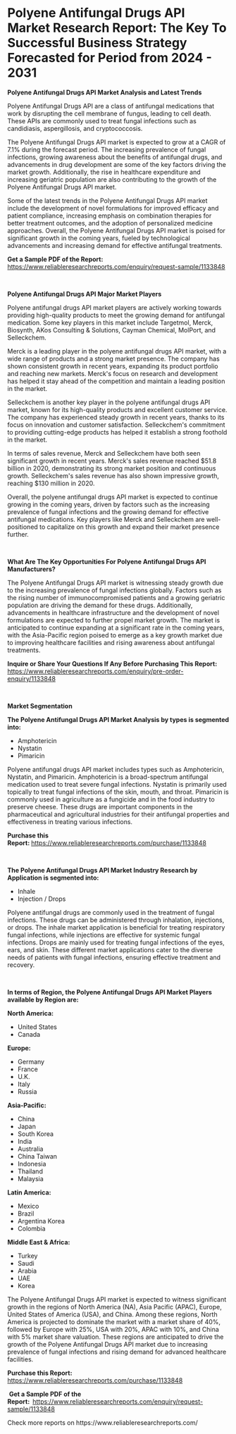 <p><h1>Polyene Antifungal Drugs API Market Research Report: The Key To Successful Business Strategy Forecasted for Period from 2024 - 2031</h1></p><p><strong>Polyene Antifungal Drugs API Market Analysis and Latest Trends</strong></p>
<p><p>Polyene Antifungal Drugs API are a class of antifungal medications that work by disrupting the cell membrane of fungus, leading to cell death. These APIs are commonly used to treat fungal infections such as candidiasis, aspergillosis, and cryptococcosis.</p><p>The Polyene Antifungal Drugs API market is expected to grow at a CAGR of 7.1% during the forecast period. The increasing prevalence of fungal infections, growing awareness about the benefits of antifungal drugs, and advancements in drug development are some of the key factors driving the market growth. Additionally, the rise in healthcare expenditure and increasing geriatric population are also contributing to the growth of the Polyene Antifungal Drugs API market.</p><p>Some of the latest trends in the Polyene Antifungal Drugs API market include the development of novel formulations for improved efficacy and patient compliance, increasing emphasis on combination therapies for better treatment outcomes, and the adoption of personalized medicine approaches. Overall, the Polyene Antifungal Drugs API market is poised for significant growth in the coming years, fueled by technological advancements and increasing demand for effective antifungal treatments.</p></p>
<p><strong>Get a Sample PDF of the Report:&nbsp;</strong> <a href="https://www.reliableresearchreports.com/enquiry/request-sample/1133848">https://www.reliableresearchreports.com/enquiry/request-sample/1133848</a></p>
<p>&nbsp;</p>
<p><strong>Polyene Antifungal Drugs API Major Market Players</strong></p>
<p><p>Polyene antifungal drugs API market players are actively working towards providing high-quality products to meet the growing demand for antifungal medication. Some key players in this market include Targetmol, Merck, Biosynth, AKos Consulting & Solutions, Cayman Chemical, MolPort, and Selleckchem.</p><p>Merck is a leading player in the polyene antifungal drugs API market, with a wide range of products and a strong market presence. The company has shown consistent growth in recent years, expanding its product portfolio and reaching new markets. Merck's focus on research and development has helped it stay ahead of the competition and maintain a leading position in the market.</p><p>Selleckchem is another key player in the polyene antifungal drugs API market, known for its high-quality products and excellent customer service. The company has experienced steady growth in recent years, thanks to its focus on innovation and customer satisfaction. Selleckchem's commitment to providing cutting-edge products has helped it establish a strong foothold in the market.</p><p>In terms of sales revenue, Merck and Selleckchem have both seen significant growth in recent years. Merck's sales revenue reached $51.8 billion in 2020, demonstrating its strong market position and continuous growth. Selleckchem's sales revenue has also shown impressive growth, reaching $130 million in 2020.</p><p>Overall, the polyene antifungal drugs API market is expected to continue growing in the coming years, driven by factors such as the increasing prevalence of fungal infections and the growing demand for effective antifungal medications. Key players like Merck and Selleckchem are well-positioned to capitalize on this growth and expand their market presence further.</p></p>
<p>&nbsp;</p>
<p><strong>What Are The Key Opportunities For Polyene Antifungal Drugs API Manufacturers?</strong></p>
<p><p>The Polyene Antifungal Drugs API market is witnessing steady growth due to the increasing prevalence of fungal infections globally. Factors such as the rising number of immunocompromised patients and a growing geriatric population are driving the demand for these drugs. Additionally, advancements in healthcare infrastructure and the development of novel formulations are expected to further propel market growth. The market is anticipated to continue expanding at a significant rate in the coming years, with the Asia-Pacific region poised to emerge as a key growth market due to improving healthcare facilities and rising awareness about antifungal treatments.</p></p>
<p><strong>Inquire or Share Your Questions If Any Before Purchasing This Report:</strong> <a href="https://www.reliableresearchreports.com/enquiry/pre-order-enquiry/1133848">https://www.reliableresearchreports.com/enquiry/pre-order-enquiry/1133848</a></p>
<p>&nbsp;</p>
<p><strong>Market Segmentation</strong></p>
<p><strong>The Polyene Antifungal Drugs API Market Analysis by types is segmented into:</strong></p>
<p><ul><li>Amphotericin</li><li>Nystatin</li><li>Pimaricin</li></ul></p>
<p><p>Polyene antifungal drugs API market includes types such as Amphotericin, Nystatin, and Pimaricin. Amphotericin is a broad-spectrum antifungal medication used to treat severe fungal infections. Nystatin is primarily used topically to treat fungal infections of the skin, mouth, and throat. Pimaricin is commonly used in agriculture as a fungicide and in the food industry to preserve cheese. These drugs are important components in the pharmaceutical and agricultural industries for their antifungal properties and effectiveness in treating various infections.</p></p>
<p><strong>Purchase this Report:&nbsp;</strong><a href="https://www.reliableresearchreports.com/purchase/1133848">https://www.reliableresearchreports.com/purchase/1133848</a></p>
<p>&nbsp;</p>
<p><strong>The Polyene Antifungal Drugs API Market Industry Research by Application is segmented into:</strong></p>
<p><ul><li>Inhale</li><li>Injection / Drops</li></ul></p>
<p><p>Polyene antifungal drugs are commonly used in the treatment of fungal infections. These drugs can be administered through inhalation, injections, or drops. The inhale market application is beneficial for treating respiratory fungal infections, while injections are effective for systemic fungal infections. Drops are mainly used for treating fungal infections of the eyes, ears, and skin. These different market applications cater to the diverse needs of patients with fungal infections, ensuring effective treatment and recovery.</p></p>
<p>&nbsp;</p>
<p><strong>In terms of Region, the Polyene Antifungal Drugs API Market Players available by Region are:</strong></p>
<p>
    <p> <strong> North America: </strong>
        <ul>
            <li>United States</li>
            <li>Canada</li>
        </ul>
        </p> 
    <p> <strong> Europe: </strong>
        <ul>
            <li>Germany</li>
            <li>France</li>
            <li>U.K.</li>
            <li>Italy</li>
            <li>Russia</li>
        </ul>
        </p> 
    <p> <strong> Asia-Pacific: </strong>
        <ul>
            <li>China</li>
            <li>Japan</li>
            <li>South Korea</li>
            <li>India</li>
            <li>Australia</li>
            <li>China Taiwan</li>
            <li>Indonesia</li>
            <li>Thailand</li>
            <li>Malaysia</li>
        </ul>
        </p> 
    <p> <strong> Latin America: </strong>
        <ul>
            <li>Mexico</li>
            <li>Brazil</li>
            <li>Argentina Korea</li>
            <li>Colombia</li>
        </ul>
        </p> 
    <p> <strong> Middle East & Africa: </strong>
        <ul>
            <li>Turkey</li>
            <li>Saudi</li>
            <li>Arabia</li>
            <li>UAE</li>
            <li>Korea</li>
        </ul>
    </p>
    </p>
<p><p>The Polyene Antifungal Drugs API market is expected to witness significant growth in the regions of North America (NA), Asia Pacific (APAC), Europe, United States of America (USA), and China. Among these regions, North America is projected to dominate the market with a market share of 40%, followed by Europe with 25%, USA with 20%, APAC with 10%, and China with 5% market share valuation. These regions are anticipated to drive the growth of the Polyene Antifungal Drugs API market due to increasing prevalence of fungal infections and rising demand for advanced healthcare facilities.</p></p>
<p><strong>Purchase this Report: </strong><a href="https://www.reliableresearchreports.com/purchase/1133848">https://www.reliableresearchreports.com/purchase/1133848</a></p>
<p>&nbsp;<strong>Get a Sample PDF of the Report:&nbsp;&nbsp;</strong><a href="https://www.reliableresearchreports.com/enquiry/request-sample/1133848">https://www.reliableresearchreports.com/enquiry/request-sample/1133848</a></p>
<p><strong></strong></p>
<p>Check more reports on https://www.reliableresearchreports.com/</p>